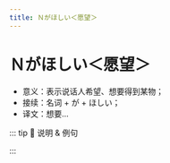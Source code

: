 ```yaml
---
title: Ｎがほしい＜愿望＞
---
```


# Ｎがほしい＜愿望＞

- 意义：表示说话人希望、想要得到某物；
- 接续：名词 + が + ほしい；
- 译文：想要...

::: tip :bookmark: 说明 & 例句

<grammer-content sentence="1. 非过去时一般只能用于第一人称；" />

<div class="bunpou-block">

  <grammer-content sentence="[家族/かぞく]と[友達/ともだち]へのおみやげが**ほしいんです**。" trans="我想要带给家人和朋友的礼物。" />

</div>

<grammer-content sentence="2. 用于**第三人称**时需要使用派生动词**「ほしがる」的形式或相应地改变形态**；" />

<div class="bunpou-block">

  <grammer-content sentence="[妹/いもうと]はシルクのブラウスを**ほしがっています**。" trans="妹妹想要一件丝绸衬衫。" />

</div>

<grammer-content sentence="3. 当表示**否定**意义时，可以用**は替换が，加强否定语气**；" />

<div class="bunpou-block">

  <grammer-content sentence="お[茶/ちゃ]**はほしくないです**。" trans="我不想喝茶。" />

</div>

<grammer-content sentence="4. 询问对方的意愿时，使用「Ｎがほしいですか」不礼貌，这种场合下一般可以用**「～はどうですか」** 或 **「～はいかがですか」**的形式。" />

:::
